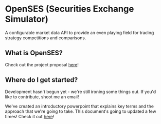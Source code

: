 # OpenSES (Securities Exchange Simulator)
A configurable market data API to provide an even playing field for trading strategy competitions and comparisons.


## What is OpenSES?
Check out the project proposal [here](https://docs.google.com/document/d/1SMm2y2RSxEx6QeRjgA34Z7S4gdYm4nK4sOFEdrkiJaQ/edit?usp=sharing)!

## Where do I get started?
Development hasn't begun yet - we're still ironing some things out. If you'd like to contribute, shoot me an email! 

We've created an introductory powerpoint that explains key terms and the approach that we're going to take. This document's going to updated a few times!
Check it out [here](https://docs.google.com/presentation/d/14soq_sZsxC7_zM13zO0RxErReDQwPU5vPkqqR_QcxYM/edit?usp=sharing)!
